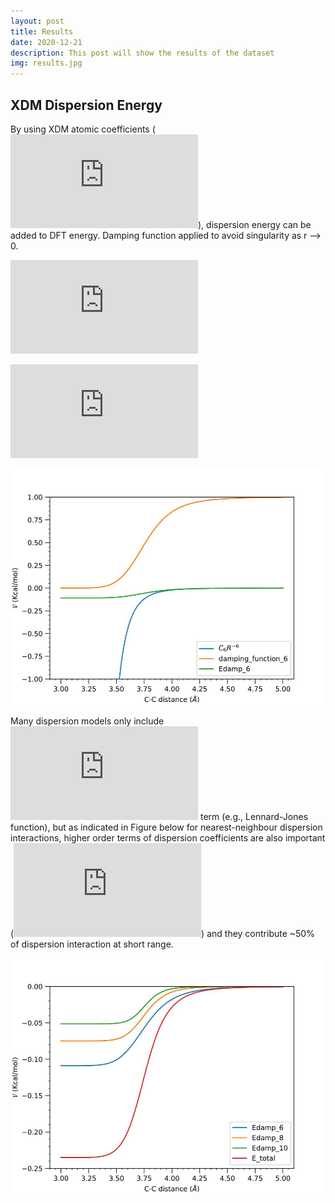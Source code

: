 ```yaml
---
layout: post
title: Results
date: 2020-12-21
description: This post will show the results of the dataset 
img: results.jpg 
---
```




## XDM Dispersion Energy

By using XDM atomic coefficients (![coefficient](http://www.sciweavers.org/tex2img.php?eq=C_6&bc=White&fc=Black&im=jpg&fs=12&ff=arev&edit=)), dispersion energy can be added to DFT energy. Damping function applied to avoid singularity as r --> 0. 

![total_energy](http://www.sciweavers.org/tex2img.php?eq=%5Cmathcal%7BV%7D_%7Btotal%7D%28r%29%20%3D%20%5Cmathcal%7BV%7D_%7BDFT%7D%28r%29%20%2B%20%5Cmathcal%7BV%7D_%7Bdisp%7D%28r%29%0A&bc=White&fc=Black&im=jpg&fs=12&ff=arev&edit=)

![disp energy](http://www.sciweavers.org/tex2img.php?eq=%5Cmathcal%7BV%7D_%7Bdisp%2C6%7D%28r%29%20%3D%20-f_%7Bdamp%7D%28r%29%20%5Cfrac%20%7BC_6%7D%7Br%5E6%7D%0A&bc=White&fc=Black&im=jpg&fs=12&ff=arev&edit=)


![All-plot](/assets/img/All-plot.jpeg)

Many dispersion models only include ![disp_energy](http://www.sciweavers.org/tex2img.php?eq=%5Cfrac%7BC_6%7D%7Br%5E6%7D&bc=White&fc=Black&im=jpg&fs=12&ff=arev&edit=) term (e.g., Lennard-Jones function), but as indicated in Figure below for nearest-neighbour dispersion interactions, higher order terms of dispersion coefficients are also important (![higer order of dispersion](http://www.sciweavers.org/tex2img.php?eq=%5Cfrac%7BC_8%7D%7Br%5E8%7D%2C%20%5Cfrac%7BC_8%7D%7Br%5E%7B10%7D%7D&bc=White&fc=Black&im=jpg&fs=12&ff=arev&edit=)) and they contribute ~50% of dispersion interaction at short range.

![Energy-plot](/assets/img/Energy-plot.jpeg)
